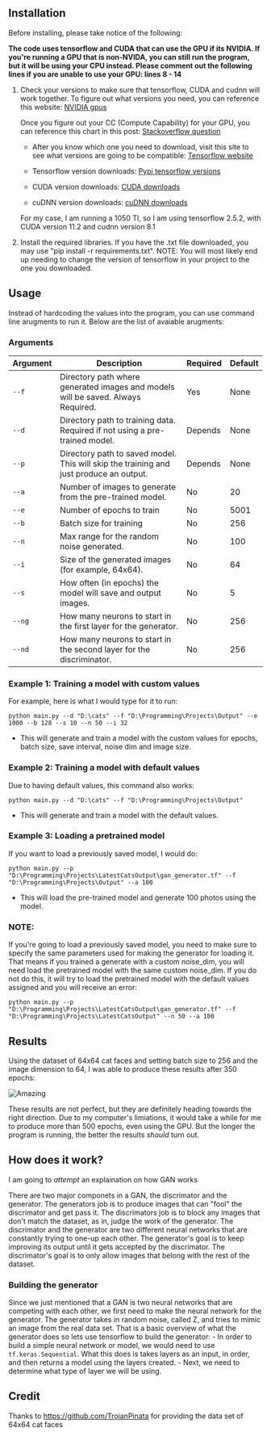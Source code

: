 ## Installation

Before installing, please take notice of the following:

**The code uses tensorflow and CUDA that can use the GPU if its NVIDIA. If you're running a GPU that is non-NVIDA, you can still run the program, but it will be using your CPU instead.
Please comment out the following lines if you are unable to use your GPU: lines 8 - 14**

1. Check your versions to make sure that tensorflow, CUDA and cudnn will work together.
    To figure out what versions you need, you can reference this website: [NVIDIA gpus](https://developer.nvidia.com/cuda-gpus)

    Once you figure out your CC (Compute Capability) for your GPU, you can reference this chart in this post: [Stackoverflow question](https://stackoverflow.com/questions/28932864/which-compute-capability-is-supported-by-which-cuda-versions)
    
    - After you know which one you need to download, visit this site to see what versions are going to be compatible: [Tensorflow website](https://www.tensorflow.org/install/source#gpu)
        
    - Tensorflow version downloads: [Pypi tensorflow versions](https://pypi.org/project/tensorflow/#history)

    - CUDA version downloads: [CUDA downloads](https://developer.nvidia.com/cuda-toolkit-archive)

    - cuDNN version downloads: [cuDNN downloads](https://developer.nvidia.com/rdp/cudnn-archive)


    For my case, I am running a 1050 TI, so I am using tensorflow 2.5.2, with CUDA version 11.2 and cudnn version 8.1


2. Install the required libraries. If you have the .txt file downloaded, you may use "pip install -r requirements.txt".
    NOTE: You will most likely end up needing to change the version of tensorflow in your project to the one you downloaded.

## Usage

Instead of hardcoding the values into the program, you can use command line arugments to run it. Below are the list of avaiable arugments:

### Arguments

| Argument | Description                                                                                       | Required | Default |
|----------|---------------------------------------------------------------------------------------------------|----------|---------|
| `--f`    | Directory path where generated images and models will be saved. Always Required.                  | Yes      | None    |
| `--d`    | Directory path to training data. Required if not using a pre-trained model.                       | Depends  | None    |
| `--p`    | Directory path to saved model. This will skip the training and just produce an output.            | Depends  | None    |
| `--a`    | Number of images to generate from the pre-trained model.                                          | No       | 20      |
| `--e`    | Number of epochs to train                                                                         | No       | 5001    |
| `--b`    | Batch size for training                                                                           | No       | 256     |
| `--n`    | Max range for the random noise generated.                                                         | No       | 100     |
| `--i`    | Size of the generated images (for example, 64x64).                                                | No       | 64      |
| `--s`    | How often (in epochs) the model will save and output images.                                      | No       | 5       |
| `--ng`   | How many neurons to start in the first layer for the generator.                                   | No       | 256     |
| `--nd`   | How many neurons to start in the second layer for the discriminator.                              | No       | 256     |



### Example 1: Training a model with custom values
For example, here is what I would type for it to run:

`python main.py --d "D:\cats" --f "D:\Programming\Projects\Output" --e 1000 --b 128 --s 10 --n 50 --i 32`
   - This will generate and train a model with the custom values for epochs, batch size, save interval, noise dim and image size.

### Example 2: Training a model with default values   
Due to having default values, this command also works:

`python main.py --d "D:\cats" --f "D:\Programming\Projects\Output"`
   - This will generate and train a model with the default values.

### Example 3: Loading a pretrained model  
If you want to load a previously saved model, I would do:

`python main.py --p "D:\Programming\Projects\LatestCatsOutput\gan_generator.tf" --f "D:\Programming\Projects\Output" --a 100`
   - This will load the pre-trained model and generate 100 photos using the model.

### NOTE:
If you're going to load a previously saved model, you need to make sure to specify the same parameters used for making the generator for loading it. That means if you trained a generate with a custom noise_dim, you will need load the pretrained model with the same custom noise_dim. If you do not do this, it will try to load the pretrained model with the default values assigned and you will receive an error:

`python main.py --p "D:\Programming\Projects\LatestCatsOutput\gan_generator.tf" --f "D:\Programming\Projects\LatestCatsOutput" --n 50 --a 100`



## Results

Using the dataset of 64x64 cat faces and setting batch size to 256 and the image dimension to 64, I was able to produce these results after 350 epochs:

![Amazing](/Results/gan_generated_image_epoch_350.png)

These results are not perfect, but they are definitely heading towards the right direction. Due to my computer's limiations, it would take a while for me to produce more than 500 epochs, even using the GPU. But the longer the program is running, the better the results _should_ turn out.

## How does it work?

I am going to _attempt_ an explaination on how GAN works

There are two major componets in a GAN, the discrimator and the generator. The generators job is to produce images that can "fool" the discrimator and get pass it. The discrimators job is to block any images that don't match the dataset, as in, judge the work of the generator. The discrimator and the generator are two different neural networks that are constantly trying to one-up each other. The generator's goal is to keep improving its output until it gets accepted by the discrimator. The discrimator's goal is to only allow images that belong with the rest of the dataset. 

### Building the generator

Since we just mentioned that a GAN is two neural networks that are competing with each other, we first need to make the neural network for the generator. The generator takes in random noise, called Z, and tries to mimic an image from the real data set. That is a basic overview of what the generator does so lets use tensorflow to build the generator:
     - In order to build a simple neural network or model, we would need to use `tf.keras.Sequential`. What this does is takes layers as an input, in order, and then returns a model using the layers created. 
     - Next, we need to determine what type of layer we will be using.


## Credit

Thanks to https://github.com/TrojanPinata for providing the data set of 64x64 cat faces
